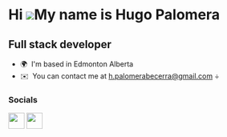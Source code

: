 Hi ![](https://user-images.githubusercontent.com/18350557/176309783-0785949b-9127-417c-8b55-ab5a4333674e.gif)My name is Hugo Palomera
=====================================================================================================================================

Full stack developer
--------------------

* 🌍  I'm based in Edmonton Alberta
* ✉️  You can contact me at [h.palomerabecerra@gmail.com](mailto:h.palomerabecerra@gmail.com)
÷

### Socials

<p align="left"> <a href="https://www.github.com/hugo-pb" target="_blank" rel="noreferrer"><img src="https://raw.githubusercontent.com/danielcranney/readme-generator/main/public/icons/socials/github.svg" width="32" height="32" /></a> <a href="https://www.linkedin.com/in/hugo-palomera/" target="_blank" rel="noreferrer"><img src="https://raw.githubusercontent.com/danielcranney/readme-generator/main/public/icons/socials/linkedin.svg" width="32" height="32" /></a></p>
